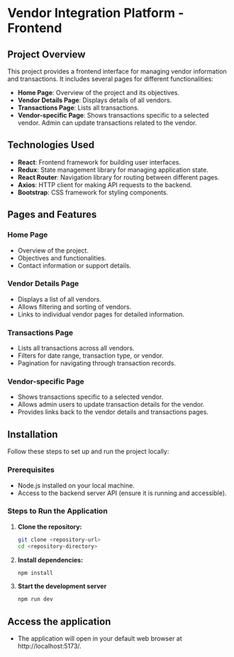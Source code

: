# Vendor Integration Platform - Frontend

## Project Overview

This project provides a frontend interface for managing vendor information and transactions. It includes several pages for different functionalities:

- **Home Page**: Overview of the project and its objectives.
- **Vendor Details Page**: Displays details of all vendors.
- **Transactions Page**: Lists all transactions.
- **Vendor-specific Page**: Shows transactions specific to a selected vendor. Admin can update transactions related to the vendor.

## Technologies Used

- **React**: Frontend framework for building user interfaces.
- **Redux**: State management library for managing application state.
- **React Router**: Navigation library for routing between different pages.
- **Axios**: HTTP client for making API requests to the backend.
- **Bootstrap**: CSS framework for styling components.

## Pages and Features

### Home Page

- Overview of the project.
- Objectives and functionalities.
- Contact information or support details.

### Vendor Details Page

- Displays a list of all vendors.
- Allows filtering and sorting of vendors.
- Links to individual vendor pages for detailed information.

### Transactions Page

- Lists all transactions across all vendors.
- Filters for date range, transaction type, or vendor.
- Pagination for navigating through transaction records.

### Vendor-specific Page

- Shows transactions specific to a selected vendor.
- Allows admin users to update transaction details for the vendor.
- Provides links back to the vendor details and transactions pages.

## Installation

Follow these steps to set up and run the project locally:

### Prerequisites

- Node.js installed on your local machine.
- Access to the backend server API (ensure it is running and accessible).

### Steps to Run the Application

1. **Clone the repository:**
   ```bash
   git clone <repository-url>
   cd <repository-directory>

2. **Install dependencies:** 
   ```bash
   npm install

3. **Start the development server**
    ```bash
    npm run dev

## Access the application

- The application will open in your default web browser at http://localhost:5173/.
